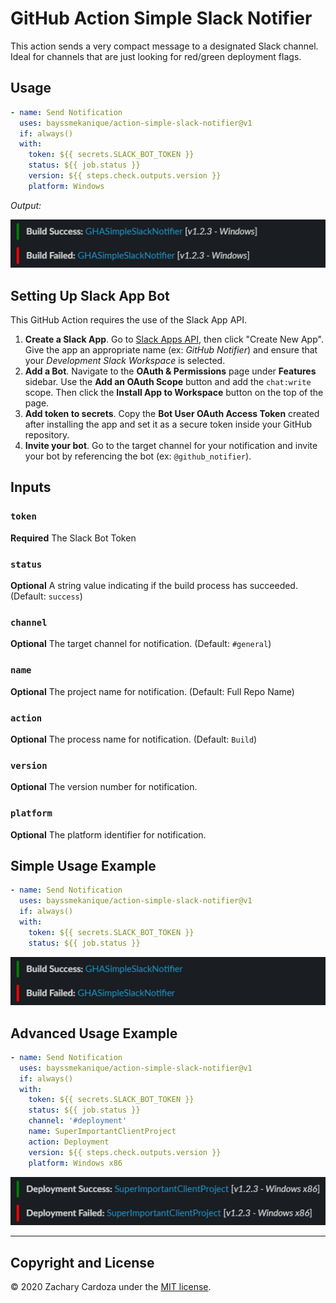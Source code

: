 # GitHub Action Simple Slack Notifier

This action sends a very compact message to a designated Slack channel. Ideal for channels that are just looking for red/green deployment flags.

## Usage
```yml
- name: Send Notification
  uses: bayssmekanique/action-simple-slack-notifier@v1
  if: always()
  with:
    token: ${{ secrets.SLACK_BOT_TOKEN }}
    status: ${{ job.status }}
    version: ${{ steps.check.outputs.version }}
    platform: Windows
```

*Output:*

![Full Example Image](.github/img/full.png)

## Setting Up Slack App Bot

This GitHub Action requires the use of the Slack App API.

1. **Create a Slack App**. Go to [Slack Apps API](https://api.slack.com/apps), then click "Create New App". Give the app an appropriate name (ex: _GitHub Notifier_) and ensure that your *Development Slack Workspace* is selected.
2. **Add a Bot**. Navigate to the **OAuth & Permissions** page under **Features** sidebar. Use the **Add an OAuth Scope** button and add the `chat:write` scope.  Then click the **Install App to Workspace** button on the top of the page.
3. **Add token to secrets**. Copy the **Bot User OAuth Access Token** created after installing the app and set it as a secure token inside your GitHub repository.
4. **Invite your bot**. Go to the target channel for your notification and invite your bot by referencing the bot (ex: `@github_notifier`).

## Inputs

### `token`

**Required** The Slack Bot Token

###  `status`

**Optional** A string value indicating if the build process has succeeded. (Default: `success`)

### `channel`

**Optional** The target channel for notification. (Default: `#general`)

### `name`

**Optional** The project name for notification. (Default: Full Repo Name)

### `action`

**Optional** The process name for notification. (Default: `Build`)

### `version`

**Optional** The version number for notification.

### `platform`

**Optional** The platform identifier for notification.

## Simple Usage Example
```yml
- name: Send Notification
  uses: bayssmekanique/action-simple-slack-notifier@v1
  if: always()
  with:
    token: ${{ secrets.SLACK_BOT_TOKEN }}
    status: ${{ job.status }}
```

![Simple Example Image](.github/img/simple.png)

## Advanced Usage Example
```yml
- name: Send Notification
  uses: bayssmekanique/action-simple-slack-notifier@v1
  if: always()
  with:
    token: ${{ secrets.SLACK_BOT_TOKEN }}
    status: ${{ job.status }}
    channel: '#deployment'
    name: SuperImportantClientProject
    action: Deployment
    version: ${{ steps.check.outputs.version }}
    platform: Windows x86
```

![Advanced Example Image](.github/img/advanced.png)

---

## Copyright and License
© 2020 Zachary Cardoza under the [MIT license](LICENSE.md).